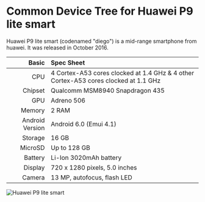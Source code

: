 Common Device Tree for Huawei P9 lite smart
==============================================

Huawei P9 lite smart (codenamed "diego") is a mid-range smartphone from huawei.
It was released in October 2016.

Basic   | Spec Sheet
-------:|:-------------------------
CPU     | 4 Cortex-A53 cores clocked at 1.4 GHz & 4 other Cortex-A53 cores clocked at 1.1 GHz
Chipset | Qualcomm MSM8940 Snapdragon 435
GPU     | Adreno 506
Memory  | 2 RAM
Android Version | Android 6.0 (Emui 4.1)
Storage | 16 GB
MicroSD | Up to 128 GB
Battery | Li-Ion 3020mAh battery
Display | 720 x 1280 pixels, 5.0 inches
Camera  | 13 MP, autofocus, flash LED


![Huawei P9 lite smart](https://consumer-img.huawei.com/content/dam/huawei-cbg-site/latam/co/mkt/pdp/phones/p9-lite-smart/gr3201702.jpg "Huawei P9 lite smart")
